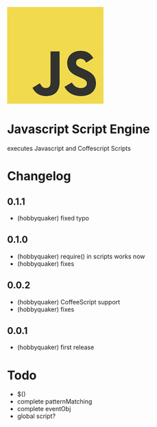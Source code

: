 ![Logo](admin/js.jpeg)
# Javascript Script Engine

executes Javascript and Coffescript Scripts


# Changelog

## 0.1.1
* (hobbyquaker) fixed typo

## 0.1.0

* (hobbyquaker) require() in scripts works now
* (hobbyquaker) fixes


## 0.0.2

* (hobbyquaker) CoffeeScript support
* (hobbyquaker) fixes

## 0.0.1

* (hobbyquaker) first release

# Todo

* $() 
* complete patternMatching 
* complete eventObj 
* global script?
